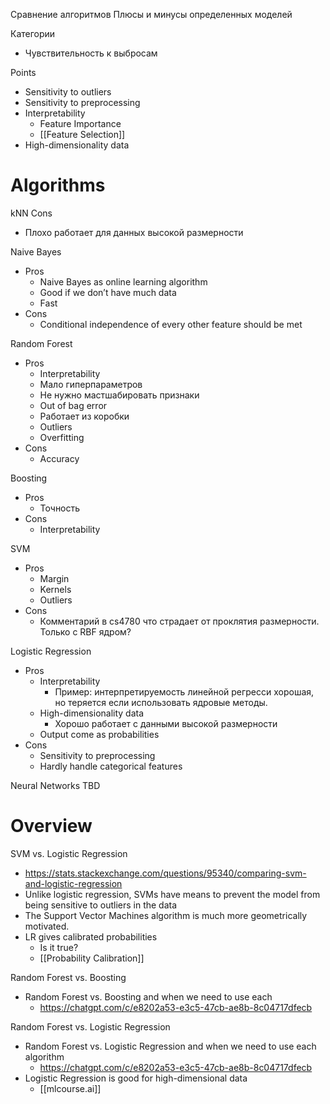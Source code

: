 
Сравнение алгоритмов
Плюсы и минусы определенных моделей

Категории
- Чувствительность к выбросам

Points
- Sensitivity to outliers
- Sensitivity to preprocessing
- Interpretability
	- Feature Importance
	- [[Feature Selection]]
- High-dimensionality data

# Algorithms

kNN
Cons
- Плохо работает для данных высокой размерности

Naive Bayes
- Pros
	- Naive Bayes as online learning algorithm
	- Good if we don’t have much data
	- Fast
- Cons
	- Conditional independence of every other feature should be met

Random Forest
- Pros
	- Interpretability
	- Мало гиперпараметров
	- Не нужно мастшабировать признаки
	- Out of bag error
	- Работает из коробки
	- Outliers
	- Overfitting
- Cons
	- Accuracy

Boosting
- Pros
	- Точность
- Cons
	- Interpretability

SVM
- Pros
	- Margin
	- Kernels
	- Outliers
- Cons
	- Комментарий в cs4780 что страдает от проклятия размерности. Только с RBF ядром?

Logistic Regression
- Pros
	- Interpretability
		- Пример: интерпретируемость линейной регресси хорошая, но теряется если использовать ядровые методы.
	- High-dimensionality data
		- Хорошо работает с данными высокой размерности
	- Output come as probabilities
- Cons
	- Sensitivity to preprocessing
	- Hardly handle categorical features

Neural Networks
TBD


# Overview

SVM vs. Logistic Regression
- https://stats.stackexchange.com/questions/95340/comparing-svm-and-logistic-regression
- Unlike logistic regression, SVMs have means to prevent the model from being sensitive to outliers in the data
- The Support Vector Machines algorithm is much more geometrically motivated.
- LR gives calibrated probabilities
	- Is it true?
	- [[Probability Calibration]]

Random Forest vs. Boosting
- Random Forest vs. Boosting and when we need to use each
	- https://chatgpt.com/c/e8202a53-e3c5-47cb-ae8b-8c04717dfecb

Random Forest vs. Logistic Regression
- Random Forest vs. Logistic Regression and when we need to use each algorithm
	- https://chatgpt.com/c/e8202a53-e3c5-47cb-ae8b-8c04717dfecb
- Logistic Regression is good for high-dimensional data
	- [[mlcourse.ai]]